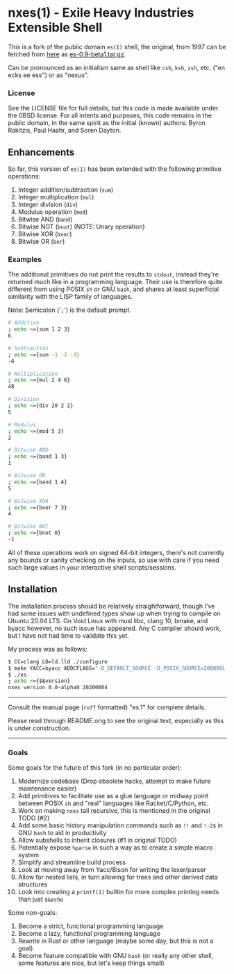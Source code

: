 # nxes(1) - Exile Heavy Industries Extensible Shell
This is a fork of the public domain `es(1)` shell, the original, from 1997 can be fetched from [here](ftp://ftp.sys.toronto.edu/pub/es)
as [es-0.9-beta1.tar.gz](ftp://ftp.sys.toronto.edu/pub/es/es-0.9-beta1.tar.gz).

Can be pronounced as an initialism same as shell like `csh`, `ksh`, `zsh`, etc. ("en ecks ee ess") or 
as "nexus".

### License
See the LICENSE file for full details, but this code is made available under the 0BSD license.
For all intents and purposes, this code remains in the public domain, in the same spirit as
the initial (known) authors: Byron Rakitzis, Paul Haahr, and Soren Dayton.

## Enhancements
So far, this version of `es(1)` has been extended with the following primitive operations:
1. Integer addition/subtraction (`sum`)
2. Integer multiplication (`mul`)
3. Integer division (`div`)
4. Modulus operation (`mod`)
5. Bitwise AND (`band`)
6. Bitwise NOT (`bnot`) (NOTE: Unary operation)
7. Bitwise XOR (`bxor`)
8. Bitwise OR  (`bor`)

### Examples
The additional primitives do not print the results to `stdout`, instead they're returned much like
in a programming language. Their use is therefore quite different from using POSIX `sh` or GNU `bash`,
and shares at least superficial similarity with the LISP family of languages.

Note: Semicolon ('`;`') is the default prompt.

```sh
# Addition
; echo <={sum 1 2 3}
6

# Subtraction
; echo <={sum -1 -2 -3}
-6

# Multiplication
; echo <={mul 2 4 6}
48

# Division
; echo <={div 20 2 2}
5

# Modulus
; echo <={mod 5 3}
2

# Bitwise AND
; echo <={band 1 3}
1

# Bitwise OR
; echo <={band 1 4}
5

# Bitwise XOR
; echo <={bxor 7 3}
4

# Bitwise NOT
; echo <={bnot 0}
-1

```

All of these operations work on signed 64-bit integers, there's not currently any bounds or
sanity checking on the inputs, so use with care if you need such large values in your interactive
shell scripts/sessions.

## Installation
The installation process should be relatively straightforward, though I've had some issues with undefined types
show up when trying to compile on Ubuntu 20.04 LTS. On Void Linux with musl libc, clang 10, bmake, and byacc however,
no such issue has appeared. Any C compiler should work, but I have not had time to validate this yet. 

My process was as follows:

```sh
$ CC=clang LD=ld.lld ./configure
$ make YACC=byacc ADDCFLAGS="-D_DEFAULT_SOURCE -D_POSIX_SOURCE=200809L -std=c99"
$ ./es
; echo <={$&version}
nxes version 0.0-alpha0 20200804
```
---

Consult the manual page (`roff` formatted) "es.1" for complete details.

Please read through README.orig to see the original text, especially as this is under construction.

---

### Goals
Some goals for the future of this fork (in no particular order):
1. Modernize codebase (Drop obsolete hacks, attempt to make future maintenance easier)
2. Add primitives to facilitate use as a glue language or midway point between POSIX `sh` and "real" languages like Racket/C/Python, etc.
3. Work on making `nxes` tail recursive, this is mentioned in the original TODO (#2)
4. Add some basic history manipulation commands such as `!!` and `!-2$` in GNU `bash` to aid in productivity
5. Allow subshells to inherit closures (#1 in original TODO)
6. Potentially expose `%parse` in such a way as to create a simple macro system
7. Simplify and streamline build process
8. Look at moving away from Yacc/Bison for writing the lexer/parser
9. Allow for nested lists, in turn allowing for trees and other derived data structures
10. Look into creating a `printf(1)` builtin for more complex printing needs than just `$&echo`

Some non-goals:
1. Become a strict, functional programming language
2. Become a lazy, functional programming language
3. Rewrite in Rust or other language (maybe some day, but this is not a goal)
4. Become feature compatible with GNU `bash` (or really any other shell, some features are nice, but let's keep things small)
